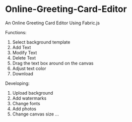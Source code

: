 # Online-Greeting-Card-Editor
An Online Greeting Card Editor Using Fabric.js

Functions:
1. Select background template
2. Add Text
3. Modify Text
4. Delete Text
5. Drag the text box around on the canvas
6. Adjust text color
7. Download

Developing:
1. Upload background
2. Add watermarks
3. Change fonts
4. Add photos
5. Change canvas size
   ...
